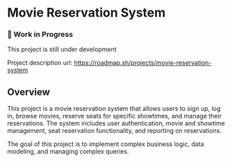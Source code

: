 # Movie Reservation System

### 🚧 Work in Progress
This project is still under development

Project description url: https://roadmap.sh/projects/movie-reservation-system

## Overview
This project is a movie reservation system that allows users to sign up, log in, browse movies, reserve seats for specific showtimes, and manage their reservations. The system includes user authentication, movie and showtime management, seat reservation functionality, and reporting on reservations.

The goal of this project is to implement complex business logic, data modeling, and managing complex queries.